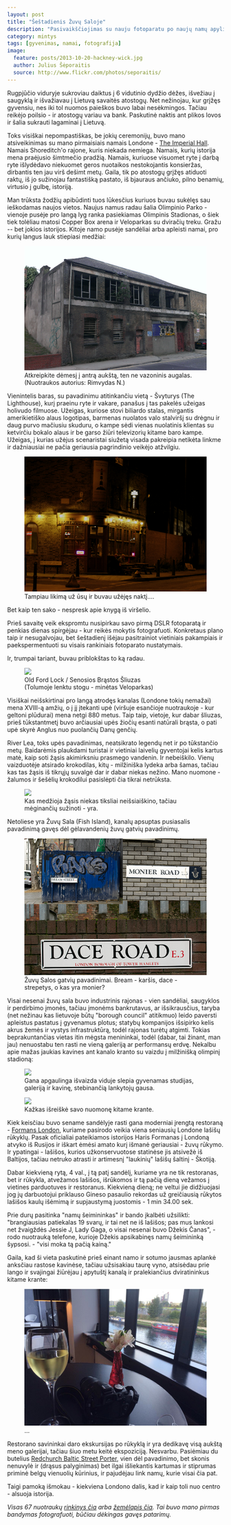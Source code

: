 ```yaml
---
layout: post
title: "Šeštadienis Žuvų Saloje"
description: "Pasivaikščiojimas su nauju fotoparatu po naujų namų apylinkes."
category: mintys
tags: [gyvenimas, namai, fotografija]
image:
  feature: posts/2013-10-20-hackney-wick.jpg
  author: Julius Šėporaitis
  source: http://www.flickr.com/photos/seporaitis/
---
```


Rugpjūčio viduryje sukroviau daiktus į 6 vidutinio dydžio dėžes,
išvežiau į saugyklą ir išvažiavau į Lietuvą savaitės atostogų. Net
nežinojau, kur grįžęs gyvensiu, nes iki tol nuomos paieškos buvo labai
nesėkmingos. Tačiau reikėjo poilsio - ir atostogų variau va bank.
Paskutinė naktis ant plikos lovos ir šalia sukrauti lagaminai į
Lietuvą.

Toks visiškai nepompastiškas, be jokių ceremonijų, buvo mano
atsiveikinimas su mano pirmaisiais namais Londone -
[The Imperial Hall](http://www.imperialhall.co.uk/category/1). Namais
Shoreditch'o rajone, kuris niekada nemiega. Namais, kurių istorija
mena praėjusio šimtmečio pradžią. Namais, kuriuose visuomet ryte į
darbą ryte išlydėdavo niekuomet geros nuotaikos nestokojantis
konsieržas, dirbantis ten jau virš dešimt metų. Gaila, tik po atostogų
grįžęs atiduoti raktų, iš jo sužinojau fantastišką pastato, iš
bjauraus ančiuko, pilno benamių, virtusio į gulbę, istoriją.

Man trūksta žodžių apibūdinti tuos lūkesčius kuriuos buvau sukėlęs sau
ieškodamas naujos vietos. Naujus namus radau šalia Olimpinio Parko -
vienoje pusėje pro langą lyg ranka pasiekiamas Olimpinis Stadionas, o
šiek tiek tolėliau matosi Copper Box arena ir Veloparkas su dviračių
treku. Gražu -- bet jokios istorijos. Kitoje namo pusėje sandėliai
arba apleisti namai, pro kurių langus lauk stiepiasi medžiai:

<figure>
  <img src="/images/posts/2013-10-20-abandoned-house.png">
  <figcaption>Atkreipkite dėmesį į antrą aukštą, ten ne vazoninis augalas. <br/>(Nuotraukos autorius: Rimvydas N.)</figcaption>
</figure>

Vienintelis baras, su pavadinimu atitinkančiu vietą - Švyturys (The
Lighthouse), kurį praeinu ryte ir vakare, panašus į tas pakelės
užeigas holivudo filmuose. Užeigas, kuriose stovi biliardo stalas,
mirgantis amerikietiško alaus logotipas, barmenas nuolatos valo
stalviršį su drėgnu ir daug purvo mačiusiu skuduru, o kampe sėdi
vienas nuolatinis klientas su ketvirčiu bokalo alaus ir be garso žiūri
televizorių kitame baro kampe. Užeigas, į kurias užėjus scenaristai
siužetą visada pakreipia netikėta linkme ir dažniausiai ne pačia
geriausia pagrindinio veikėjo atžvilgiu.

<figure>
  <img src="/images/posts/2013-10-20-lighthouse.jpg">
  <figcaption>Tampiau likimą už ūsų ir buvau užėjęs naktį....</figcaption>
</figure>

Bet kaip ten sako - nespresk apie knygą iš viršelio.

Prieš savaitę veik ekspromtu nusipirkau savo pirmą DSLR fotoparatą ir
penkias dienas spirgėjau - kur reikės mokytis fotografuoti. Konkretaus
plano taip ir nesugalvojau, bet šeštadienį išėjau pasitrainiot
vietiniais pakampiais ir paekspermentuoti su visais rankiniais
fotoparato nustatymais.

Ir, trumpai tariant, buvau priblokštas to ką radau.

<figure>
  <img src="http://farm8.staticflickr.com/7426/10381360015_ebe8f8ae15_c.jpg"/>
  <figcaption>Old Ford Lock / Senosios Brąstos Šliuzas <br/>(Tolumoje lenktu stogu - minėtas Veloparkas)</figcaption>
</figure>

Visiškai neišskirtinai pro langą atrodęs kanalas (Londone tokių
nemažai) mena XVIII-ą amžių, o į jį įtekanti upė (viršuje esančioje
nuotraukoje - kur geltoni plūdurai) mena netgi 880 metus. Taip taip,
vietoje, kur dabar šliuzas, prieš tūkstantmetį buvo arčiausiai upės
žiočių esanti natūrali brąsta, o pati upė skyrė Anglus nuo puolančių
Danų genčių.

River Lea, toks upės pavadinimas, neatsikrato legendų net ir po
tūkstančio metų. Baidarėmis plaukdami turistai ir vietiniai laivelių
gyventojai kelis kartus matė, kaip soti žąsis akimirksniu prasmego
vandenin. Ir nebeiškilo. Vienų vaizduotėje atsirado krokodilas, kitų -
milžiniška lydeka arba šamas, tačiau kas tas žąsis iš tikrųjų suvalgė
dar ir dabar niekas nežino. Mano nuomone - žalumos ir šešėlių
krokodilui pasislėpti čia tikrai netrūksta.

<figure>
    <img src="http://farm6.staticflickr.com/5521/10379163544_d9fd8ea376_c.jpg"/>
    <figcaption>Kas medžioja žąsis niekas tiksliai neišsiaiškino, tačiau mėginančių sužinoti - yra.</figcaption>
</figure>

Netoliese yra Žuvų Sala (Fish Island), kanalų apsuptas pusiasalis
pavadinimą gavęs dėl gėlavandenių žuvų gatvių pavadinimų.

<figure>
    <img src="/images/posts/2013-10-20-fish-island-streets.png"/>
    <figcaption>Žuvų Salos gatvių pavadinimai. Bream - karšis, dace - strepetys, o kas yra monier?</figcaption>
</figure>

Visai nesenai žuvų sala buvo industrinis rajonas - vien sandėliai,
saugyklos ir perdirbimo įmonės, tačiau įmonėms bankrutavus, ar
išsikrausčius, taryba (net nežinau kas lietuvoje būtų "borough council"
atitikmuo) leido paversti apleistus pastatus į gyvenamus plotus;
statybų kompanijos išsipirko kelis akrus žemės ir vystys
infrastruktūrą, todėl rajonas turėtų atgimti. Tokias beprakuntančias
vietas itin mėgsta menininkai, todėl (dabar, tai žinant, man jau)
nenuostabu ten rasti ne vieną galeriją ar performansų erdvę. Nekalbu
apie mažas jaukias kavines ant kanalo kranto su vaizdu į milžinišką
olimpinį stadioną:

<figure>
    <img src="http://farm8.staticflickr.com/7362/10378999454_929f3e1c9e_c.jpg"/>
    <figcaption>Gana apgaulinga išvaizda viduje slepia gyvenamas studijas, galeriją ir kavinę, stebinančią lankytojų gausa.</figcaption>
</figure>

<figure>
    <img src="http://farm6.staticflickr.com/5505/10378989156_eba6f38997_c.jpg"/>
    <figcaption>Kažkas išreiškė savo nuomonę kitame krante.</figcaption>
</figure>

Kiek keisčiau buvo sename sandėlyje rasti gana moderniai įrengtą
restoraną - [Formans London](http://www.formans.co.uk/restaurant/),
kuriame pasirodo veikia viena seniausių Londone lašišų rūkyklų. Pasak
oficialiai pateikiamos istorijos Haris Formanas į Londoną atvyko iš
Rusijos ir iškart ėmėsi amato kurį išmanė geriausiai - žuvų
rūkymo. Ir ypatingai - lašišos, kurios užkonservuotose statinėse jis
atsivežė iš Baltijos, tačiau netruko atrasti ir artimesnį "laukinių"
lašišų šaltinį - Škotiją.

Dabar kiekvieną rytą, 4 val., į tą patį sandėlį, kuriame yra ne tik
restoranas, bet ir rūkykla, atvežamos lašišos, išrūkomos ir tą pačią
dieną vežamos į vietines parduotuves ir restoranus. Kiekvieną dieną;
ne veltui jie didžiuojasi jog jų darbuotojui priklauso Gineso pasaulio
rekordas už greičiausią rūkytos lašišos kaulų išėmimą ir supjaustymą
juostomis - 1 min 34.00 sek.

Prie durų pasitinka "namų šeimininkas" ir bando įkalbėti užsilikti:
"brangiausias patiekalas 19 svarų, ir tai net ne iš lašišos; pas mus
lankosi net žvaigždės Jessie J, Lady Gaga, o visai nesenai buvo Džekis
Čanas", - rodo nuotrauką telefone, kurioje Džekis apsikabinęs namų
šeimininką šypsosi. - "visi moka tą pačią kainą."

Gaila, kad ši vieta paskutinė prieš einant namo ir sotumo jausmas
aplankė anksčiau rastose kavinėse, tačiau užsisakiau taurę vyno,
atsisėdau prie lango ir svajingai žiūrėjau į apytuštį kanalą ir
pralekiančius dviratininkus kitame krante:

<figure>
    <img src="/images/posts/2013-10-20-formans-london.jpg"/>
    <figcaption>...</figcaption>
</figure>

Restorano savininkai daro ekskursijas po rūkyklą ir yra dedikavę visą
aukštą meno galerijai, tačiau šiuo metu keitė
ekspoziciją. Nesvarbu. Pasiėmiau du butelius
[Redchurch Baltic Street Porter](http://www.ratebeer.com/beer/redchurch-baltic-street-porter/194510/),
vien dėl pavadinimo, bet skonis nenuvylė ir (drąsus palyginimas) bet
ilgai išliekantis kartumas ir stiprumas priminė belgų vienuolių
kūrinius, ir pajudėjau link namų, kurie visai čia pat.

Taigi pamoką išmokau - kiekviena Londono dalis, kad ir kaip toli nuo
centro - alsuoja istorija.

_Visas 67 nuotraukų [rinkinys čia](http://bit.ly/1stoutandabout) arba
[žemėlapis čia](http://bit.ly/1stoutandabout-map). Tai buvo mano pirmas
bandymas fotografuoti, būčiau dėkingas gavęs patarimų._
